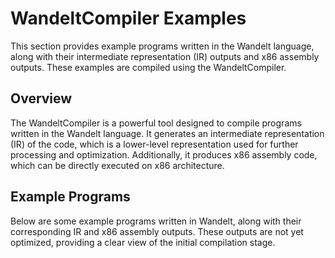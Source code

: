 # WandeltCompiler Examples

This section provides example programs written in the Wandelt language, along with their intermediate representation (IR) outputs and x86 assembly outputs. These examples are compiled using the WandeltCompiler.

## Overview

The WandeltCompiler is a powerful tool designed to compile programs written in the Wandelt language. It generates an intermediate representation (IR) of the code, which is a lower-level representation used for further processing and optimization. Additionally, it produces x86 assembly code, which can be directly executed on x86 architecture.

## Example Programs

Below are some example programs written in Wandelt, along with their corresponding IR and x86 assembly outputs. These outputs are not yet optimized, providing a clear view of the initial compilation stage.